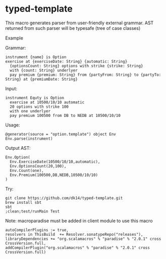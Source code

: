 typed-template
==============

This macro generates parser from user-friendly external grammar.
AST returned from such parser will be typesafe (tree of case classes)

Example

Grammar:

    instrument {name} is Option
    exercise at {exerciseDate: String} {automatic: String}
      {optionsCount: String} options with strike {strike: String}
      with {count: String} underlyer
      pay premium {premium: String} from {partyFrom: String} to {partyTo: String} at {premiumDate: String}
  

Input:

    instrument Equty is Option
      exercise at 10500/10/10 automatic
      20 options with strike 100
      with one underlyer
      pay premium 100500 from DB to NEDB at 10500/10/10  


Usage:
   
    @generator(source = "option.template") object Env
    Env.parse(instrument)


Output AST: 

    Env.Option(
      Env.ExerciseDate(10500/10/10,automatic),
      Env.OptionsCount(20,100),
      Env.Count(one),
      Env.Premium(100500,DB,NEDB,10500/10/10)
    )
    
Try: 
    
    git clone https://github.com/dk14/typed-template.git
    brew install sbt
    sbt
    ;clean;test/runMain Test
    
Note: macroparadise must be added in client module to use this macro 

    autoCompilerPlugins := true,
    resolvers in ThisBuild  += Resolver.sonatypeRepo("releases"),
    libraryDependencies += "org.scalamacros" % "paradise" % "2.0.1" cross CrossVersion.full,
    addCompilerPlugin("org.scalamacros" % "paradise" % "2.0.1" cross CrossVersion.full)
    

